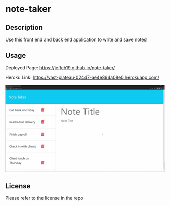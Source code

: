 # note-taker


## Description

Use this front end and back end application to write and save notes!



## Usage

Deployed Page: https://jeffch19.github.io/note-taker/ 

Heroku Link: https://vast-plateau-02447-ae4e894a08e0.herokuapp.com/ 

![alt text](./11-express-homework-demo.gif)


## License

Please refer to the license in the repo

